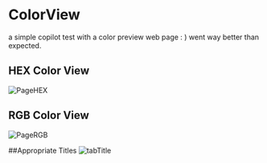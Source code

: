 # ColorView
a simple copilot test with a color preview web page : ) went way better than expected.


## HEX Color View
![PageHEX](https://cdn.discordapp.com/attachments/900002221188583474/916722018936827914/unknown.png)
## RGB Color View
![PageRGB](https://user-images.githubusercontent.com/56762784/144734540-8a23f90c-a730-4326-aef8-53e008c4f929.png)

##Appropriate Titles
![tabTitle](https://user-images.githubusercontent.com/56762784/144736336-59f3e0c6-3f3b-477c-85d5-a466a17add87.png)

